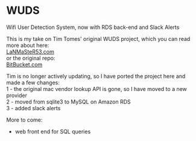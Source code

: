 # WUDS
Wifi User Detection System, now with RDS back-end and Slack Alerts

This is my take on Tim Tomes' original WUDS project, which you can read more about here:   
[LaNMaSteR53.com](https://www.lanmaster53.com/2014/10/wifi-user-detection-system/)   
or the original repo:   
[BitBucket.com](https://bitbucket.org/LaNMaSteR53/wuds)

Tim is no longer actively updating, so I have ported the project here and made a few changes:   
1 - the original mac vendor lookup API is gone, so I have moved to a new provider   
2 - moved from sqlite3 to MySQL on Amazon RDS   
3 - added slack alerts   

More to come:
* web front end for SQL queries
